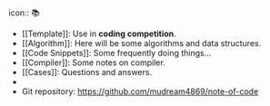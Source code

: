 icon:: 📚

- [[Template]]: Use in **coding competition**.
- [[Algorithm]]: Here will be some algorithms and data structures.
- [[Code Snippets]]: Some frequently doing things...
- [[Compiler]]: Some notes on compiler.
- [[Cases]]: Questions and answers.
-
- Git repository: https://github.com/mudream4869/note-of-code